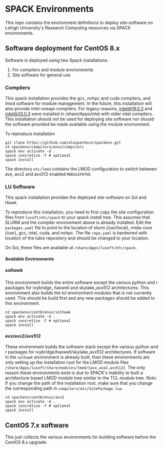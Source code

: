 # SPACK Environments

This repo contains the environment definitions to deploy site-software on Lehigh University's Research Computing resources via SPACK environments.

## Software deployment for CentOS 8.x

Software is deployed using two Spack installations. 

1. For compilers and module environments
2. Site software for general use

### Compilers

This spack installation provides the gcc, nvhpc and cuda compilers, and lmod software for module management. In the future, this installation will also provide intel-oneapi compilers. For legacy reasons, intel@19.0.3 and intel@20.0.3 were installed in /share/Apps/intel with older intel compilers. This installation should not be used for deploying site software nor should the software provided be made available using the module environment.

To reproduce installation
```
git clone https://github.com/alexpacheco/spackenv.git
cd spackenv/compilers/envs/compilers
spack env activate -d .
spack concretize -f # optional
spack install
```

The directory `etc/lmod` contains the LMOD configuration to switch between avx, avx2 and avx512 enabled `MODULEPATHS`

### LU Software

This spack installation provides the deployed site-software on Sol and Hawk.

To reproduce this installation, you need to first copy the site configuration files from `lusoft/etc/spack` to your spack install tree. This assumes that SLURM and the compiler environment above is already installed. Edit the `packages.yaml` file to point to the location of slurm (/usr/local), rmda-core (/usr), gcc, intel, cuda, and nvhpc. The file `repo.yaml` is hardwired with  location of the lubio repository and should be changed to your location.

On Sol, these files are available at `/share/Apps/lusoft/etc/spack`.


#### Available Environments
##### solhawk

This environment builds the entire software except the various python and r packages for ivybridge, haswell and skylake_avx512 architectures. This environment also builds the tcl environment modules that is not currently used. This should be build first and any new packages should be added to this environment.

```
cd spackenv/cent8/envs/solhawk
spack env activate -d .
spack concretize -f # optional
spack install
```

#### avx/avx2/avx512

These environment builds the software stack except the various python and r packages for ivybridge/haswell/skylake_avx512 architectures. If software in the `solhawk` environment is already built, then these environments are only setting up the installation root for the LMOD module files `/share/Apps/lusoft/share/modules/lmod/{avx,avx2,avx512}`. The only reason these environments exist is due to SPACK's inability to built a architecture based LMOD module tree similar to the TCL module tree. 
*Note*: If you change the path of the installation root, make sure that you change the corresponding path in `compilers/etc/SitePackage.lua`.

```
cd spackenv/cent8/envs/avx2
spack env activate -d .
spack concretize -f # optional
spack install
```


## CentOS 7.x software

This just collects the various environments for building software before the CentOS 8.x upgrade. 




 
